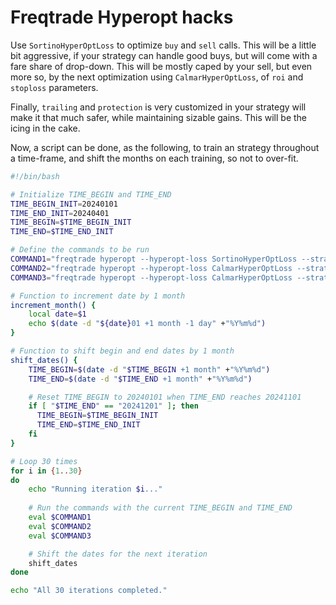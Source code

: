 # Freqtrade Hyperopt hacks

Use `SortinoHyperOptLoss` to optimize `buy` and `sell` calls. This will be a little bit aggressive, if your strategy can handle good buys, but will come with a fare share of drop-down. This will be mostly caped by your sell, but even more so, by the next optimization using `CalmarHyperOptLoss`, of `roi` and `stoploss` parameters.

Finally, `trailing` and `protection` is very customized in your strategy will make it that much safer, while maintaining sizable gains. This will be the icing in the cake. 

Now, a script can be done, as the following, to train an strategy throughout a time-frame, and shift the months on each training, so not to over-fit.


``` bash
#!/bin/bash

# Initialize TIME_BEGIN and TIME_END
TIME_BEGIN_INIT=20240101
TIME_END_INIT=20240401
TIME_BEGIN=$TIME_BEGIN_INIT
TIME_END=$TIME_END_INIT

# Define the commands to be run
COMMAND1="freqtrade hyperopt --hyperopt-loss SortinoHyperOptLoss --strategy BLW_train14 -e 700 --spaces buy sell --timerange=$TIME_BEGIN-$TIME_END"
COMMAND2="freqtrade hyperopt --hyperopt-loss CalmarHyperOptLoss --strategy BLW_train14 -e 1000 --spaces roi stoploss --timerange=$TIME_BEGIN-$TIME_END"
COMMAND3="freqtrade hyperopt --hyperopt-loss CalmarHyperOptLoss --strategy BLW_train14 -e 500 --spaces trailing protection --timerange=$TIME_BEGIN-         $TIME_END"

# Function to increment date by 1 month
increment_month() {
    local date=$1
    echo $(date -d "${date}01 +1 month -1 day" +"%Y%m%d")
}

# Function to shift begin and end dates by 1 month
shift_dates() {
    TIME_BEGIN=$(date -d "$TIME_BEGIN +1 month" +"%Y%m%d")
    TIME_END=$(date -d "$TIME_END +1 month" +"%Y%m%d")

    # Reset TIME_BEGIN to 20240101 when TIME_END reaches 20241101
    if [ "$TIME_END" == "20241201" ]; then
      TIME_BEGIN=$TIME_BEGIN_INIT
      TIME_END=$TIME_END_INIT
    fi
}

# Loop 30 times
for i in {1..30}
do
    echo "Running iteration $i..."
    
    # Run the commands with the current TIME_BEGIN and TIME_END
    eval $COMMAND1
    eval $COMMAND2
    eval $COMMAND3

    # Shift the dates for the next iteration
    shift_dates
done

echo "All 30 iterations completed."
```
